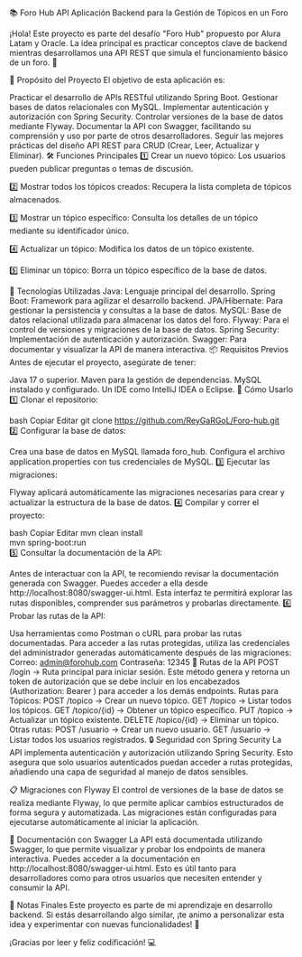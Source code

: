 📚 Foro Hub API
Aplicación Backend para la Gestión de Tópicos en un Foro

¡Hola! Este proyecto es parte del desafío "Foro Hub" propuesto por Alura Latam y Oracle. La idea principal es practicar conceptos clave de backend mientras desarrollamos una API REST que simula el funcionamiento básico de un foro. 🚀

🎯 Propósito del Proyecto
El objetivo de esta aplicación es:

Practicar el desarrollo de APIs RESTful utilizando Spring Boot.
Gestionar bases de datos relacionales con MySQL.
Implementar autenticación y autorización con Spring Security.
Controlar versiones de la base de datos mediante Flyway.
Documentar la API con Swagger, facilitando su comprensión y uso por parte de otros desarrolladores.
Seguir las mejores prácticas del diseño API REST para CRUD (Crear, Leer, Actualizar y Eliminar).
🛠️ Funciones Principales
1️⃣ Crear un nuevo tópico: Los usuarios pueden publicar preguntas o temas de discusión.

2️⃣ Mostrar todos los tópicos creados: Recupera la lista completa de tópicos almacenados.

3️⃣ Mostrar un tópico específico: Consulta los detalles de un tópico mediante su identificador único.

4️⃣ Actualizar un tópico: Modifica los datos de un tópico existente.

5️⃣ Eliminar un tópico: Borra un tópico específico de la base de datos.

🧩 Tecnologías Utilizadas
Java: Lenguaje principal del desarrollo.
Spring Boot: Framework para agilizar el desarrollo backend.
JPA/Hibernate: Para gestionar la persistencia y consultas a la base de datos.
MySQL: Base de datos relacional utilizada para almacenar los datos del foro.
Flyway: Para el control de versiones y migraciones de la base de datos.
Spring Security: Implementación de autenticación y autorización.
Swagger: Para documentar y visualizar la API de manera interactiva.
📦 Requisitos Previos
Antes de ejecutar el proyecto, asegúrate de tener:

Java 17 o superior.
Maven para la gestión de dependencias.
MySQL instalado y configurado.
Un IDE como IntelliJ IDEA o Eclipse.
🚀 Cómo Usarlo
1️⃣ Clonar el repositorio:

bash
Copiar
Editar
git clone https://github.com/ReyGaRGoL/Foro-hub.git  
2️⃣ Configurar la base de datos:

Crea una base de datos en MySQL llamada foro_hub.
Configura el archivo application.properties con tus credenciales de MySQL.
3️⃣ Ejecutar las migraciones:

Flyway aplicará automáticamente las migraciones necesarias para crear y actualizar la estructura de la base de datos.
4️⃣ Compilar y correr el proyecto:

bash
Copiar
Editar
mvn clean install  
mvn spring-boot:run  
5️⃣ Consultar la documentación de la API:

Antes de interactuar con la API, te recomiendo revisar la documentación generada con Swagger.
Puedes acceder a ella desde http://localhost:8080/swagger-ui.html. Esta interfaz te permitirá explorar las rutas disponibles, comprender sus parámetros y probarlas directamente.
6️⃣ Probar las rutas de la API:

Usa herramientas como Postman o cURL para probar las rutas documentadas.
Para acceder a las rutas protegidas, utiliza las credenciales del administrador generadas automáticamente después de las migraciones:
Correo: admin@forohub.com
Contraseña: 12345
📝 Rutas de la API
POST /login → Ruta principal para iniciar sesión. Este método genera y retorna un token de autorización que se debe incluir en los encabezados (Authorization: Bearer <token>) para acceder a los demás endpoints.
Rutas para Tópicos:
POST /topico → Crear un nuevo tópico.
GET /topico → Listar todos los tópicos.
GET /topico/{id} → Obtener un tópico específico.
PUT /topico → Actualizar un tópico existente.
DELETE /topico/{id} → Eliminar un tópico.
Otras rutas:
POST /usuario → Crear un nuevo usuario.
GET /usuario → Listar todos los usuarios registrados.
🔒 Seguridad con Spring Security
La API implementa autenticación y autorización utilizando Spring Security. Esto asegura que solo usuarios autenticados puedan acceder a rutas protegidas, añadiendo una capa de seguridad al manejo de datos sensibles.

📋 Migraciones con Flyway
El control de versiones de la base de datos se realiza mediante Flyway, lo que permite aplicar cambios estructurados de forma segura y automatizada. Las migraciones están configuradas para ejecutarse automáticamente al iniciar la aplicación.

📖 Documentación con Swagger
La API está documentada utilizando Swagger, lo que permite visualizar y probar los endpoints de manera interactiva. Puedes acceder a la documentación en http://localhost:8080/swagger-ui.html. Esto es útil tanto para desarrolladores como para otros usuarios que necesiten entender y consumir la API.

🎉 Notas Finales
Este proyecto es parte de mi aprendizaje en desarrollo backend. Si estás desarrollando algo similar, ¡te animo a personalizar esta idea y experimentar con nuevas funcionalidades! 🚀

¡Gracias por leer y feliz codificación! 💻







